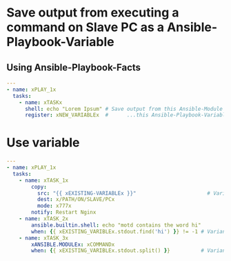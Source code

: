 # Save output from executing a command on Slave PC as a Ansible-Playbook-Variable

## Using Ansible-Playbook-Facts

```yaml
---
- name: xPLAY_1x
  tasks:
    - name: xTASKx
      shell: echo "Lorem Ipsum" # Save output from this Ansible-Module into...
      register: xNEW_VARIABLEx  #      ...this Ansible-Playbook-Variable
```









#           Use variable

```yaml
---
- name: xPLAY_1x
  tasks:
    - name: xTASK_1x
	    copy:
	      src: "{{ xEXISTING-VARIABLEx }}"                       # Variant 1
	      dest: x/PATH/ON/SLAVE/PCx
	      mode: x777x
	    notify: Restart Nginx
    - name: xTASK_2x
        ansible.builtin.shell: echo "motd contains the word hi"
        when: {{ xEXISTING_VARIBLEx.stdout.find('hi') }} != -1 # Variant 2
    - name: xTASK_3x
        xANSIBLE.MODULEx: xCOMMANDx
        when: {{ xEXISTING_VARIBLEx.stdout.split() }}          # Variant if you want to transform it into a list
```